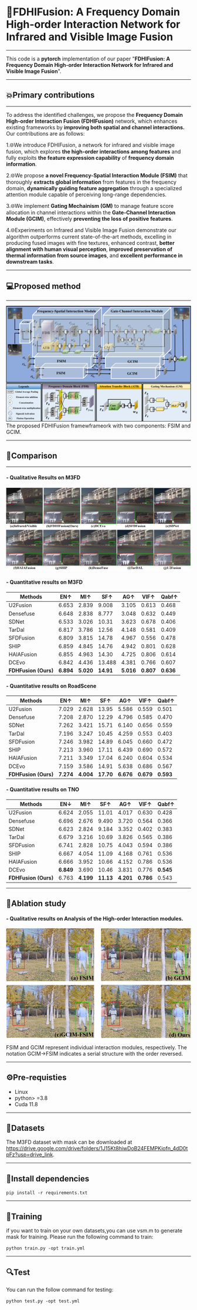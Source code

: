 # :dizzy:FDHIFusion: A Frequency Domain High-order Interaction Network for Infrared and Visible Image Fusion

***

This code is a **pytorch** implementation of our paper "**FDHIFusion: A Frequency Domain High-order Interaction Network for Infrared and Visible Image Fusion**".

***

## :boom:Primary contributions

***


To address the identified challenges, we propose the **Frequency Domain High-order Interaction Fusion (FDHIFusion)** network, which enhances existing frameworks by **improving both spatial and channel interactions.** Our contributions are as follows: 



1.:globe_with_meridians:We introduce FDHIFusion, a network for infrared and visible image fusion, which explores **the high-order interactions among features** and fully exploits **the feature expression capability** of **frequency domain information**.

2.:globe_with_meridians:We propose **a novel Frequency-Spatial Interaction Module (FSIM)** that thoroughly **extracts global information** from features in the frequency domain, **dynamically guiding feature aggregation** through a specialized attention module capable of perceiving long-range dependencies.

3.:globe_with_meridians:We implement **Gating Mechainism (GM)** to manage feature score allocation in channel interactions within the **Gate-Channel Interaction Module (GCIM)**, effectively **preventing the loss of positive features**.

4.:globe_with_meridians:Experiments on Infrared and Visible Image Fusion demonstrate our algorithm outperforms current state-of-the-art methods, excelling in producing fused images with fine textures, enhanced contrast, **better alignment with human visual perception**, **improved preservation of thermal information from source images**, and **excellent performance in downstream tasks**.

***

## :computer:Proposed method
***
![framework](images\Framework.png)
The proposed FDHIFusion framewframeork with two components: FSIM and GCIM.
***
## :triangular_flag_on_post:Comparison
***
#### - Qualitative Results on M3FD

![qualitative](images\Qualitative_results.png)

#### - Quantitative results on M3FD

| Methods      | EN↑  | MI↑  | SF↑  | AG↑  | VIF↑ | Qabf↑ |
|--------------|------|------|------|------|------|-------|
| U2Fusion  | 6.653 | 2.839 | 9.008 | 3.105 | 0.613 | 0.468 |
| Densefuse | 6.648 | 2.838 | 8.777 | 3.048 | 0.632 | 0.449 |
| SDNet     | 6.533 | 3.026 | 10.31 | 3.623 | 0.678 | 0.406 |
| TarDal    | 6.817 | 3.786 | 12.56 | 4.148 | 0.581 | 0.409 |
| SFDFusion | 6.809 | 3.815 | 14.78 | 4.967 | 0.556 | 0.478 |
| SHIP      | 6.859 | 4.845 | 14.76 | 4.942 | 0.801 | 0.628 |
| HAIAFusion | 6.855 | 4.963 | 14.30 | 4.725 | 0.806 | 0.614 |
| DCEvo     | 6.842 | 4.436 | 13.488 | 4.381 | 0.766 | 0.607 |
| **FDHFusion (Ours)** | **6.894** | **5.020** | **14.91** | **5.016** | **0.807** | **0.636** |

#### - Quantitative results on RoadScene

| Methods      | EN↑   | MI↑   | SF↑   | AG↑   | VIF↑  | Qabf↑ |
|--------------|-------|-------|-------|-------|-------|-------|
| U2Fusion     | 7.029 | 2.628 | 13.95 | 5.586 | 0.559 | 0.501 |
| Densefuse    | 7.208 | 2.870 | 12.29 | 4.796 | 0.585 | 0.470 |
| SDNet        | 7.262 | 3.421 | 15.71 | 6.140 | 0.656 | 0.559 |
| TarDal       | 7.196 | 3.247 | 10.45 | 4.259 | 0.553 | 0.403 |
| SFDFusion    | 7.246 | 3.982 | 14.89 | 6.045 | 0.660 | 0.472 |
| SHIP         | 7.213 | 3.960 | 17.11 | 6.439 | 0.690 | 0.572 |
| HAIAFusion   | 7.211 | 3.349 | 17.04 | 6.240 | 0.604 | 0.534 |
| DCEvo        | 7.159 | 3.586 | 14.91 | 5.638 | 0.686 | 0.567 |
| **FDHFusion (Ours)** | **7.274** | **4.004** | **17.70** | **6.676** | **0.679** | **0.593** |

#### - Quantitative results on TNO

| Methods      | EN↓   | MI↑   | SF↑   | AG↑   | VIF↑  | Qabf↑ |
|--------------|-------|-------|-------|-------|-------|-------|
| U2Fusion     | 6.624 | 2.055 | 11.01 | 4.017 | 0.630 | 0.428 |
| Densefuse    | 6.696 | 2.676 | 9.490 | 3.720 | 0.564 | 0.366 |
| SDNet        | 6.623 | 2.824 | 9.184 | 3.352 | 0.402 | 0.383 |
| TarDal       | 6.679 | 3.216 | 10.69 | 3.826 | 0.565 | 0.386 |
| SFDFusion    | 6.741 | 2.828 | 10.75 | 4.043 | 0.594 | 0.386 |
| SHIP         | 6.667 | 4.054 | 11.09 | 4.168 | 0.761 | 0.536 |
| HAIAFusion   | 6.666 | 3.952 | 10.66 | 4.152 | 0.786 | 0.536 |
| DCEvo        | **6.849** | 3.690 | 10.46 | 3.831 | 0.776 | **0.545** |
| **FDHFusion (Ours)** | 6.763 | **4.199** | **11.13** | **4.201** | **0.786** | 0.543 |
***
## :book:Ablation study

#### - Qualitative results on Analysis of the High-order Interaction modules.

![Qualitative_Ablation](images\Qualitative_Ablation.png)

FSIM and GCIM represent individual interaction modules, respectively. The notation GCIM->FSIM indicates a serial structure with the order reversed.
***
## :gear:Pre-requisties

<ul>
<li> Linux
<li> python> =3.8
<li> Cuda 11.8
</ul>

***
## :open_file_folder:Datasets

The M3FD dataset with mask can be downloaded at https://drive.google.com/drive/folders/1J15Kt8hiwDoB24FEMPKiofn_4dD0tpFz?usp=drive_link.

***
## 🫳Install dependencies

    pip install -r requirements.txt

***
## 🐎Training

if you want to train on your own datasets,you can use vsm.m to generate mask for training. Please run the following command to train:

    python train.py -opt train.yml

***
## 🔍Test

You can run the follow command for testing:

    python test.py -opt test.yml






